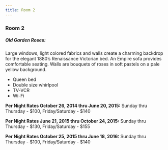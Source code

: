 ```yaml
---
title: Room 2
---
```


### Room 2

##### Old Garden Roses:
Large windows, light colored fabrics and walls create a charming backdrop for the elegant 1880’s Renaissance Victorian bed. An Empire sofa provides comfortable seating. Walls are bouquets of roses in soft pastels on a pale yellow background.
- Queen bed
- Double size whirlpool
- TV-VCR
- Wi-Fi

**Per Night Rates October 26, 2014 thru June 20, 2015:**
Sunday thru Thursday - $100, Friday/Saturday - $140

**Per Night Rates June 21, 2015 thru October 24, 2015:**
Sunday thru Thursday - $130, Friday/Saturday - $155

**Per Night Rates October 25, 2015 thru June 18, 2016:**
Sunday thru Thursday - $100, Friday/Saturday - $140
